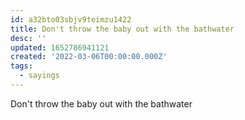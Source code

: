 ```yaml
---
id: a32bto03sbjv9teimzu1422
title: Don't throw the baby out with the bathwater
desc: ''
updated: 1652786941121
created: '2022-03-06T00:00:00.000Z'
tags:
  - sayings
---
```



Don't throw the baby out with the bathwater
